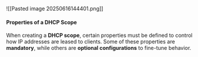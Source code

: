 

![[Pasted image 20250616144401.png]]

#### **Properties of a DHCP Scope**
When creating a **DHCP scope**, certain properties must be defined to control how IP addresses are leased to clients. Some of these properties are **mandatory**, while others are **optional configurations** to fine-tune behavior.
